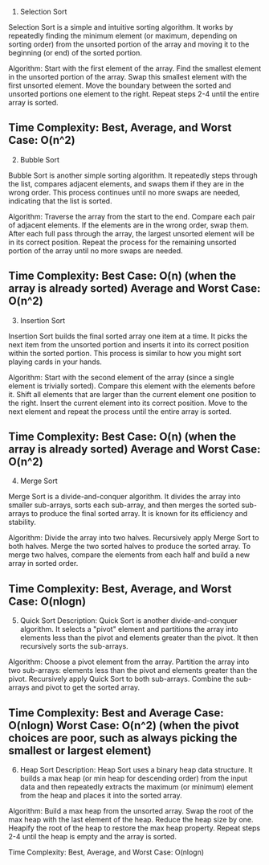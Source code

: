 1. Selection Sort

Selection Sort is a simple and intuitive sorting algorithm. It works by repeatedly finding the minimum element (or maximum, depending on sorting order) from the unsorted portion of the array and moving it to the beginning (or end) of the sorted portion.

Algorithm:
Start with the first element of the array.
Find the smallest element in the unsorted portion of the array.
Swap this smallest element with the first unsorted element.
Move the boundary between the sorted and unsorted portions one element to the right.
Repeat steps 2-4 until the entire array is sorted.

Time Complexity:
Best, Average, and Worst Case: O(n^2)
------------------------------------------------------------------------------
2. Bubble Sort

Bubble Sort is another simple sorting algorithm. It repeatedly steps through the list, compares adjacent elements, and swaps them if they are in the wrong order. This process continues until no more swaps are needed, indicating that the list is sorted.

Algorithm:
Traverse the array from the start to the end.
Compare each pair of adjacent elements.
If the elements are in the wrong order, swap them.
After each full pass through the array, the largest unsorted element will be in its correct position.
Repeat the process for the remaining unsorted portion of the array until no more swaps are needed.

Time Complexity:
Best Case: O(n) (when the array is already sorted)
Average and Worst Case: O(n^2)
------------------------------------------------------------------------------
3. Insertion Sort

Insertion Sort builds the final sorted array one item at a time. It picks the next item from the unsorted portion and inserts it into its correct position within the sorted portion. This process is similar to how you might sort playing cards in your hands.

Algorithm:
Start with the second element of the array (since a single element is trivially sorted).
Compare this element with the elements before it.
Shift all elements that are larger than the current element one position to the right.
Insert the current element into its correct position.
Move to the next element and repeat the process until the entire array is sorted.

Time Complexity:
Best Case: O(n) (when the array is already sorted)
Average and Worst Case: O(n^2)
------------------------------------------------------------------------------
4. Merge Sort

Merge Sort is a divide-and-conquer algorithm. It divides the array into smaller sub-arrays, sorts each sub-array, and then merges the sorted sub-arrays to produce the final sorted array. It is known for its efficiency and stability.

Algorithm:
Divide the array into two halves.
Recursively apply Merge Sort to both halves.
Merge the two sorted halves to produce the sorted array.
To merge two halves, compare the elements from each half and build a new array in sorted order.

Time Complexity:
Best, Average, and Worst Case: O(nlogn)
------------------------------------------------------------------------------
5. Quick Sort
Description:
Quick Sort is another divide-and-conquer algorithm. It selects a "pivot" element and partitions the array into elements less than the pivot and elements greater than the pivot. It then recursively sorts the sub-arrays.

Algorithm:
Choose a pivot element from the array.
Partition the array into two sub-arrays: elements less than the pivot and elements greater than the pivot.
Recursively apply Quick Sort to both sub-arrays.
Combine the sub-arrays and pivot to get the sorted array.

Time Complexity:
Best and Average Case: O(nlogn)
Worst Case: O(n^2) (when the pivot choices are poor, such as always picking the smallest or largest element)
------------------------------------------------------------------------------
6. Heap Sort
Description:
Heap Sort uses a binary heap data structure. It builds a max heap (or min heap for descending order) from the input data and then repeatedly extracts the maximum (or minimum) element from the heap and places it into the sorted array.

Algorithm:
Build a max heap from the unsorted array.
Swap the root of the max heap with the last element of the heap.
Reduce the heap size by one.
Heapify the root of the heap to restore the max heap property.
Repeat steps 2-4 until the heap is empty and the array is sorted.

Time Complexity:
Best, Average, and Worst Case:  O(nlogn)